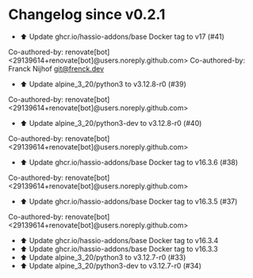 # Changelog since v0.2.1
- ⬆️ Update ghcr.io/hassio-addons/base Docker tag to v17 (#41)

Co-authored-by: renovate[bot] <29139614+renovate[bot]@users.noreply.github.com>
Co-authored-by: Franck Nijhof <git@frenck.dev> 
- ⬆️ Update alpine_3_20/python3 to v3.12.8-r0 (#39)

Co-authored-by: renovate[bot] <29139614+renovate[bot]@users.noreply.github.com> 
- ⬆️ Update alpine_3_20/python3-dev to v3.12.8-r0 (#40)

Co-authored-by: renovate[bot] <29139614+renovate[bot]@users.noreply.github.com> 
- ⬆️ Update ghcr.io/hassio-addons/base Docker tag to v16.3.6 (#38)

Co-authored-by: renovate[bot] <29139614+renovate[bot]@users.noreply.github.com> 
- ⬆️ Update ghcr.io/hassio-addons/base Docker tag to v16.3.5 (#37)

Co-authored-by: renovate[bot] <29139614+renovate[bot]@users.noreply.github.com> 
- ⬆️ Update ghcr.io/hassio-addons/base Docker tag to v16.3.4 
- ⬆️ Update ghcr.io/hassio-addons/base Docker tag to v16.3.3 
- ⬆️ Update alpine_3_20/python3 to v3.12.7-r0 (#33) 
- ⬆️ Update alpine_3_20/python3-dev to v3.12.7-r0 (#34) 
